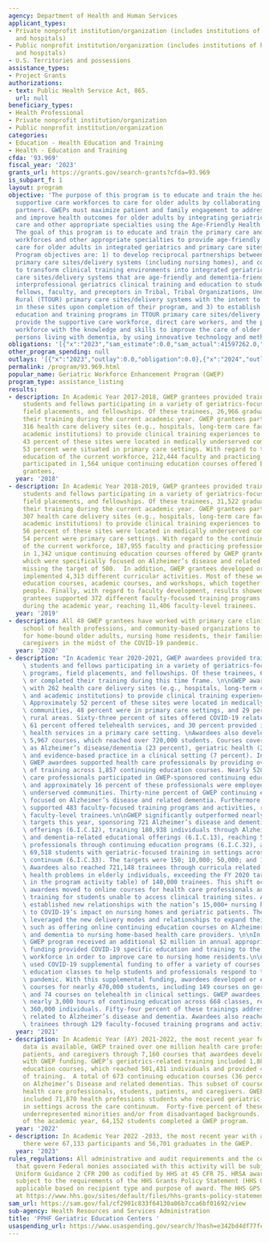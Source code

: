 ```yaml
---
agency: Department of Health and Human Services
applicant_types:
- Private nonprofit institution/organization (includes institutions of higher education
  and hospitals)
- Public nonprofit institution/organization (includes institutions of higher education
  and hospitals)
- U.S. Territories and possessions
assistance_types:
- Project Grants
authorizations:
- text: Public Health Service Act, 865.
  url: null
beneficiary_types:
- Health Professional
- Private nonprofit institution/organization
- Public nonprofit institution/organization
categories:
- Education - Health Education and Training
- Health - Education and Training
cfda: '93.969'
fiscal_year: '2023'
grants_url: https://grants.gov/search-grants?cfda=93.969
is_subpart_f: 1
layout: program
objective: 'The purpose of this program is to educate and train the health care and
  supportive care workforces to care for older adults by collaborating with community
  partners. GWEPs must maximize patient and family engagement to address care gaps
  and improve health outcomes for older adults by integrating geriatrics with primary
  care and other appropriate specialties using the Age-Friendly Health Systems Framework.
  The goal of this program is to educate and train the primary care and geriatrics
  workforces and other appropriate specialties to provide age-friendly and dementia-friendly
  care for older adults in integrated geriatrics and primary care sites/delivery systems.
  Program objectives are: 1) to develop reciprocal partnerships between academia,
  primary care sites/delivery systems (including nursing homes), and community organizations,
  to transform clinical training environments into integrated geriatrics and primary
  care sites/delivery systems that are age-friendly and dementia-friendly, 2) to provide
  interprofessional geriatrics clinical training and education to students, residents,
  fellows, faculty, and preceptors in Tribal, Tribal Organizations, Underserved and/or
  Rural (TTOUR) primary care sites/delivery systems with the intent to have them practice
  in these sites upon completion of their program, and 3) to establish and/or maintain
  education and training programs in TTOUR primary care sites/delivery systems that
  provide the supportive care workforce, direct care workers, and the primary care
  workforce with the knowledge and skills to improve the care of older adults, including
  persons living with dementia, by using innovative technology and methods.'
obligations: '[{"x":"2023","sam_estimate":0.0,"sam_actual":41597262.0,"usa_spending_actual":41621432.92},{"x":"2024","sam_estimate":0.0,"sam_actual":41849040.0,"usa_spending_actual":41848987.81},{"x":"2025","sam_estimate":0.0,"sam_actual":41631292.0,"usa_spending_actual":0.0}]'
other_program_spending: null
outlays: '[{"x":"2023","outlay":0.0,"obligation":0.0},{"x":"2024","outlay":1885219.79,"obligation":41849040.0},{"x":"2025","outlay":0.0,"obligation":0.0}]'
permalink: /program/93.969.html
popular_name: Geriatric Workforce Enhancement Program (GWEP)
program_type: assistance_listing
results:
- description: In Academic Year 2017-2018, GWEP grantees provided training for 49,381
    students and fellows participating in a variety of geriatrics-focused degree programs,
    field placements, and fellowships. Of these trainees, 26,966 graduated or completed
    their training during the current academic year. GWEP grantees partnered with
    316 health care delivery sites (e.g., hospitals, long-term care facilities, and
    academic institutions) to provide clinical training experiences to trainees. Approximately
    43 percent of these sites were located in medically underserved communities, and
    53 percent were situated in primary care settings. With regard to the continuing
    education of the current workforce, 212,444 faculty and practicing professionals
    participated in 1,564 unique continuing education courses offered by GWEP 120
    grantees,
  year: '2018'
- description: In Academic Year 2018-2019, GWEP grantees provided training for 39,585
    students and fellows participating in a variety of geriatrics-focused degree programs,
    field placements, and fellowships. Of these trainees, 31,522 graduated or completed
    their training during the current academic year. GWEP grantees partnered with
    307 health care delivery sites (e.g., hospitals, long-term care facilities, and
    academic institutions) to provide clinical training experiences to trainees. Approximately
    56 percent of these sites were located in medically underserved communities, and
    54 percent were primary care settings. With regard to the continuing education
    of the current workforce, 187,955 faculty and practicing professionals participated
    in 1,342 unique continuing education courses offered by GWEP grantees, 445 of
    which were specifically focused on Alzheimer’s disease and related dementia, just
    missing the target of 500.  In addition, GWEP grantees developed or enhanced and
    implemented 4,313 different curricular activities. Most of these were new continuing
    education courses, academic courses, and workshops, which together reached 142,022
    people. Finally, with regard to faculty development, results showed that GWEP
    grantees supported 372 different faculty-focused training programs and activities
    during the academic year, reaching 11,406 faculty-level trainees.
  year: '2019'
- description: All 48 GWEP grantees have worked with primary care clinics, academic
    school of health professions, and community-based organizations to promote telehealth
    for home-bound older adults, nursing home residents, their families and their
    caregivers in the midst of the COVID-19 pandemic.
  year: '2020'
- description: "In Academic Year 2020-2021, GWEP awardees provided training for 69,518\
    \ students and fellows participating in a variety of geriatrics-focused degree\
    \ programs, field placements, and fellowships. Of these trainees, 61,994 graduated\
    \ or completed their training during this time frame. \n\nGWEP awardees partnered\
    \ with 262 health care delivery sites (e.g., hospitals, long-term care facilities,\
    \ and academic institutions) to provide clinical training experiences to trainees.\
    \ Approximately 52 percent of these sites were located in medically underserved\
    \ communities, 48 percent were in primary care settings, and 29 percent were in\
    \ rural areas. Sixty-three percent of sites offered COVID-19 related services,\
    \ 61 percent offered telehealth services, and 30 percent provided integrated behavioral\
    \ health services in a primary care setting. \nAwardees also developed or enhanced\
    \ 5,967 courses, which reached over 720,000 students. Courses covered topics such\
    \ as Alzheimer’s disease/dementia (23 percent), geriatric health (22 percent),\
    \ and evidence-based practice in a clinical setting (7 percent). In addition,\
    \ GWEP awardees supported health care professionals by providing over 4,500 hours\
    \ of training across 1,857 continuing education courses. Nearly 520,000 health\
    \ care professionals participated in GWEP-sponsored continuing education courses\
    \ and approximately 16 percent of these professionals were employed in medically\
    \ underserved communities. Thirty-nine percent of GWEP continuing education courses\
    \ focused on Alzheimer’s disease and related dementia. Furthermore, GWEP awardees\
    \ supported 483 faculty-focused training programs and activities, reaching 9,912\
    \ faculty-level trainees.\n\nGWEP significantly outperformed nearly all of its\
    \ targets this year, sponsoring 721 Alzheimer’s disease and dementia-related educational\
    \ offerings (6.I.C.12), training 180,938 individuals through Alzheimer’s disease\
    \ and dementia-related educational offerings (6.I.C.13), reaching 519,356 geriatrics\
    \ professionals through continuing education programs (6.I.C.32), and providing\
    \ 69,518 students with geriatric-focused training in settings across the care\
    \ continuum (6.I.C.33). The targets were 150; 10,000; 50,000; and 10,000 respectively.\
    \ Awardees also reached 721,148 trainees through curricula related to treating\
    \ health problems in elderly individuals, exceeding the FY 2020 target (not depicted\
    \ in the program activity table) of 140,000 trainees. This shift occurred because\
    \ awardees moved to online courses for health care professionals and to telehealth-based\
    \ training for students unable to access clinical training sites. Awardees also\
    \ established new relationships with the nation’s 15,000+ nursing homes, in response\
    \ to COVID-19’s impact on nursing homes and geriatric patients. These awardees\
    \ leveraged the new delivery modes and relationships to expand their activities,\
    \ such as offering online continuing education courses on Alzheimer’s disease\
    \ and dementia to nursing home-based health care providers. \n\nIn FY 2021, the\
    \ GWEP program received an additional $2 million in annual appropriations. The\
    \ funding provided COVID-19 specific education and training to the nursing home\
    \ workforce in order to improve care to nursing home residents.\n\nGWEP awardees\
    \ used COVID-19 supplemental funding to offer a variety of courses and continuing\
    \ education classes to help students and professionals respond to the COVID-19\
    \ pandemic. With this supplemental funding, awardees developed or enhanced 979\
    \ courses for nearly 470,000 students, including 149 courses on geriatric health\
    \ and 74 courses on telehealth in clinical settings. GWEP awardees also offered\
    \ nearly 3,000 hours of continuing education across 668 classes, reaching over\
    \ 360,000 individuals. Fifty-four percent of these trainings addressed issues\
    \ related to Alzheimer’s disease and dementia. Awardees also reached 4,501 faculty-level\
    \ trainees through 129 faculty-focused training programs and activities."
  year: '2021'
- description: In Academic Year (AY) 2021-2022, the most recent year for which performance
    data is available, GWEP trained over one million health care professionals, students,
    patients, and caregivers through 7,160 courses that awardees developed or enhanced
    with GWEP funding. GWEP’s geriatrics-related training included 1,889 continuing
    education courses, which reached 501,431 individuals and provided 4,825 hours
    of training.  A total of 673 continuing education courses (36 percent) focused
    on Alzheimer’s Disease and related dementias. This subset of courses trained 130,012
    health care professionals, students, patients, and caregivers. GWEP’s trainees
    included 71,870 health professions students who received geriatric-focused training
    in settings across the care continuum.  Forty-five percent of these trainees were
    underrepresented minorities and/or from disadvantaged backgrounds.  By the end
    of the academic year, 64,152 students completed a GWEP program.
  year: '2022'
- description: In Academic Year 2022 -2033, the most recent year with available data,
    there were 67,133 participants and 56,701 graduates in the GWEP.
  year: '2023'
rules_regulations: All administrative and audit requirements and the cost principles
  that govern Federal monies associated with this activity will be subject to the
  Uniform Guidance 2 CFR 200 as codified by HHS at 45 CFR 75. HRSA awards are also
  subject to the requirements of the HHS Grants Policy Statement (HHS GPS) that are
  applicable based on recipient type and purpose of award. The HHS GPS is available
  at https://www.hhs.gov/sites/default/files/hhs-grants-policy-statement-october-2024.pdf.
sam_url: https://sam.gov/fal/cf2901c833f64130a06b7cca6bf01692/view
sub-agency: Health Resources and Services Administration
title: 'PPHF Geriatric Education Centers '
usaspending_url: https://www.usaspending.gov/search/?hash=e342bd4df77fce47352271a4b6ac48b8
---
```

